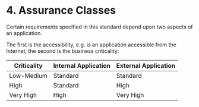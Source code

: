 # 4. Assurance Classes
Certain requirements specified in this standard depend upon two aspects of an application.

The first is the accessibility, e.g. is an application accessible from the Internet, the second is the business criticality:

| Criticality | Internal Application | External Application |
| ------------- | ------------- | ------------- |
| Low-Medium | Standard | Standard |
| High | Standard | High |
| Very High | High | Very High |
